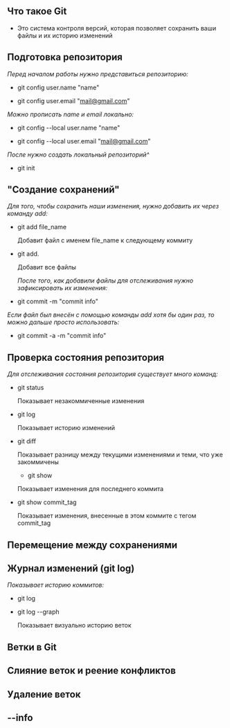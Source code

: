 ## Что такое Git

* Это система контроля версий, которая позволяет сохранить ваши файлы и их историю изменений

## Подготовка репозитория

*Перед началом работы нужно представиться репозиторию:*
* git config user.name "name"

* git config user.email "mail@gmail.com"

*Можно прописать name и email локально:*
* git config --local user.name "name"

* git config --local user.email "mail@gmail.com"

*После нужно создать локальный репозиторий^*

* git init

## "Создание сохранений"

*Для того, чтобы сохранить наши изменения, нужно добавить их через команду add:*

* git add file_name
  
   Добавит файл с именем file_name к следующему коммиту

* git add.
 
   Добавит все файлы 

   *После того, как добавили файлы для отслеживания нужно зафиксировать их изменения:*

* git commit -m "commit info"

*Если файл был внесён с помощью команды add хотя бы один раз, то можно дальше просто использовать:*

* git commit -a -m "commit info" 

## Проверка состояния репозитория


*Для отслеживания состояния репозитория существует много команд:*
* git status

   Показывает незакоммиченные изменения 
* git log
   
   Показывает историю изменений
* git diff

   Показывает разницу между текущими изменениями и теми, что уже закоммичены

   * git show 
    
   Показывает изменения для последнего коммита

* git show commit_tag

   Показывает изменения, внесенные в этом коммите с тегом commit_tag

## Перемещение между сохранениями 

## Журнал изменений (git log)

*Показывает историю коммитов:*
* git log
* git log --graph
  
  Показывает визуально историю веток
  
## Ветки в Git

## Слияние веток и реение конфликтов

## Удаление веток

## --info